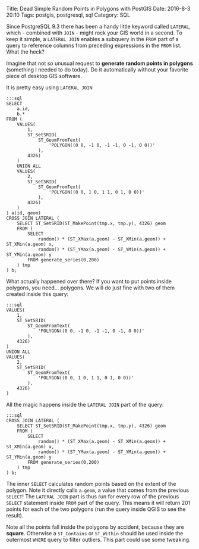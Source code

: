 Title: Dead Simple Random Points in Polygons with PostGIS
Date: 2016-8-3 20:10
Tags: postgis, postgresql, sql
Category: SQL

Since PostgreSQL 9.3 there has been a handy little keyword called `LATERAL`, which - combined with `JOIN` - might rock your GIS world in a second. To keep it simple, a `LATERAL JOIN` enables a subquery in the `FROM` part of a query to reference columns from preceding expressions in the `FROM` list. What the heck?

Imagine that not so unusual request to **generate random points in polygons** (something I needed to do today). Do it automatically without your favorite piece of desktop GIS software.

It is pretty easy using `LATERAL JOIN`:

    :::sql
    SELECT
        a.id,
        b.*
    FROM (
        VALUES(
            1,
            ST_SetSRID(
                ST_GeomFromText(
                    'POLYGON((0 0, -1 0, -1 -1, 0 -1, 0 0))'
                ),
            4326)
        )
        UNION ALL
        VALUES(
            2,
            ST_SetSRID(
                ST_GeomFromText(
                    'POLYGON((0 0, 1 0, 1 1, 0 1, 0 0))'
                ),
            4326)
        )
    ) a(id, geom)
    CROSS JOIN LATERAL (
        SELECT ST_SetSRID(ST_MakePoint(tmp.x, tmp.y), 4326) geom
        FROM (
            SELECT
                random() * (ST_XMax(a.geom) - ST_XMin(a.geom)) + ST_XMin(a.geom) x,
                random() * (ST_YMax(a.geom) - ST_YMin(a.geom)) + ST_YMin(a.geom) y
            FROM generate_series(0,200)
        ) tmp
    ) b;

What actually happened over there? If you want to put points inside polygons, you need... polygons. We will do just fine with two of them created inside this query:

    :::sql
    VALUES(
        1,
        ST_SetSRID(
            ST_GeomFromText(
                'POLYGON((0 0, -1 0, -1 -1, 0 -1, 0 0))'
            ),
        4326)
    )
    UNION ALL
    VALUES(
        2,
        ST_SetSRID(
            ST_GeomFromText(
                'POLYGON((0 0, 1 0, 1 1, 0 1, 0 0))'
            ),
        4326)
    )

All the magic happens inside the `LATERAL JOIN` part of the query:

    :::sql
    CROSS JOIN LATERAL (
        SELECT ST_SetSRID(ST_MakePoint(tmp.x, tmp.y), 4326) geom
        FROM (
            SELECT
                random() * (ST_XMax(a.geom) - ST_XMin(a.geom)) + ST_XMin(a.geom) x,
                random() * (ST_YMax(a.geom) - ST_YMin(a.geom)) + ST_YMin(a.geom) y
            FROM generate_series(0,200)
        ) tmp
    ) b;

The inner `SELECT` calculates random points based on the extent of the polygon. Note it directly calls `a.geom`, a value that comes from the previous `SELECT`! The `LATERAL JOIN` part is thus run for every row of the previous `SELECT` statement inside `FROM` part of the query. This means it will return 201 points for each of the two polygons (run the query inside QGIS to see the result).

Note all the points fall inside the polygons by accident, because they are **square**. Otherwise a `ST_Contains` or `ST_Within` should be used inside the outermost `WHERE` query to filter outliers. This part could use some tweaking.